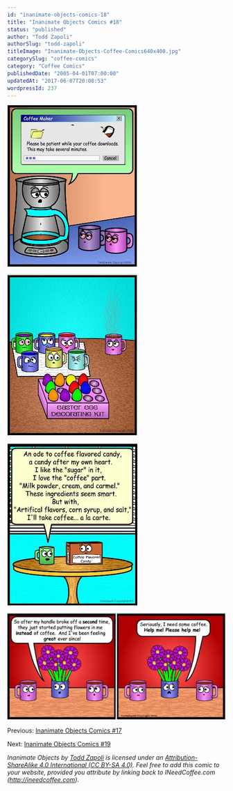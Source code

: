 ```yaml
---
id: "inanimate-objects-comics-18"
title: "Inanimate Objects Comics #18"
status: "published"
author: "Todd Zapoli"
authorSlug: "todd-zapoli"
titleImage: "Inanimate-Objects-Coffee-Comics640x400.jpg"
categorySlug: "coffee-comics"
category: "Coffee Comics"
publishedDate: "2005-04-01T07:00:00"
updatedAt: "2017-06-07T20:08:53"
wordpressId: 237
---
```


![downloading coffee](zap_downloadingcoffee1.jpg)

![easter fun](zap_easter_fun.jpg)

![ode to coffee candy](zap_coffee_candy.jpg)

![help me](zap_help_me-650x315.jpg)

Previous: [Inanimate Objects Comics #17](/inanimate-objects-comics-17/)

Next: [Inanimate Objects Comics #19](/inanimate-objects-comics-19/)

_Inanimate Objects by [Todd Zapoli](/) is licensed under an [Attribution-ShareAlike 4.0 International (CC BY-SA 4.0)](https://creativecommons.org/licenses/by-sa/4.0/). Feel free to add this comic to your website, provided you attribute by linking back to INeedCoffee.com (http://ineedcoffee.com)._
